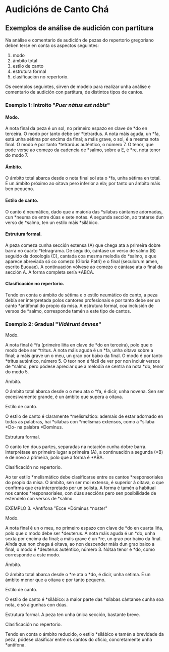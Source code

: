# Audicións de Canto Chá

## Exemplos de análise de audición con partitura

Na análise e comentario de audición de pezas do repertorio gregoriano deben terse en conta os aspectos seguintes:
1. modo
2. ámbito total
3. estilo de canto
4. estrutura formal
5. clasificación no repertorio.

Os exemplos seguintes, sirven de modelo para realizar unha análise e comentario de audición con partitura, de distintos tipos de cantos.

### Exemplo 1: Introito "*Puer nátus est nóbis*"

#### Modo. 

A nota final da peza é un sol, no primeiro espazo en clave de *do en terceira. O modo por tanto debe ser *tetrardus. A nota máis aguda, un *fa, está unha sétima por encima da final; a máis grave, o sol, é a mesma nota final. O modo é por tanto *tetrardus auténtico, o número 7. O tenor, que pode verse ao comezo da cadencia de *salmo, sobre a E, é *re, nota tenor do modo 7.

#### Ámbito. 

O ámbito total abarca desde o nota final sol ata o *fa, unha sétima en total. É un ámbito próximo ao oitava pero inferior a ela; por tanto un ámbito máis ben pequeno.

#### Estilo de canto. 

O canto é neumático, dado que a maioría das *sílabas cántanse adornadas, cun *neuma de entre dúas e sete notas. A segunda sección, ao tratarse dun verso de *salmo, ten un estilo máis *silábico.

#### Estrutura formal.

A peza comeza cunha sección extensa (A) que chega ata a primeira dobre barra no cuarto *tetragrama. De seguido, cántase un verso de salmo (B) seguido da doxología (C), cantada coa mesma melodía do *salmo, e que aparece abreviada só co comezo (Gloria Patri) e o final (seculorum amen, escrito Euouae). A continuación vólvese ao comezo e cántase ata o final da sección A. A forma completa sería *ABCA.

#### Clasificación no repertorio.

Tendo en conta o ámbito de sétima e o estilo neumático do canto, a peza debía ser interpretada polos cantores profesionais e por tanto debe ser un canto *antifonal do propio da misa. A estrutura formal, coa inclusión de versos de *salmo, corresponde tamén a este tipo de cantos.

### Exemplo 2: Gradual "*Vidérunt ómnes*"

Modo. 

A nota final é *fa (primeiro liña en clave de *do en terceira), polo que o modo debe ser *tritus. A nota máis aguda é un *fa, unha oitava sobre a final; a máis grave un o meu, un grao por baixo da final. O modo é por tanto *tritus auténtico, número 5. O teor non é fácil de ver por non incluír versos de *salmo, pero pódese apreciar que a melodía se centra na nota *do, tenor do modo 5.

Ámbito.

O ámbito total abarca desde o o meu ata o *fa, é dicir, unha novena. Sen ser excesivamente grande, é un ámbito que supera a oitava.

Estilo de canto.

O estilo de canto é claramente *melismático: ademais de estar adornado en todas as palabras, hai *sílabas con *melismas extensos, como a *sílaba *Do- na palabra *Dominus.

Estrutura formal.

O canto ten dous partes, separadas na notación cunha dobre barra. Interprétase en primeiro lugar a primeira (A), a continuación a segunda (*B) e de novo a primeira, polo que a forma é *ABA.

Clasificación no repertorio.

Ao ter estilo *melismático debe clasificarse entre os cantos *responsoriales do propio da misa. O ámbito, sen ser moi extenso, é superior á oitava, o que confirma que era interpretado por un solista. A forma é tamén a habitual nos cantos *responsoriales, con dúas seccións pero sen posibilidade de estendelo con versos de *salmo.

EXEMPLO 3. *Antífona "Ecce *Dóminus *noster"

Modo.

A nota final é un o meu, no primeiro espazo con clave de *do en cuarta liña, polo que o modo debe ser *deuterus. A nota máis aguda é un *do, unha sexta por encima da final; a máis grave é un *re, un grao por baixo da final. Aínda que non chega á oitava, ao non descender máis dun grao baixo a final, o modo é *deuterus auténtico, número 3. Nótaa tenor é *do, como corresponde a este modo.

Ámbito.

O ámbito total abarca desde o *re ata o *do, é dicir, unha sétima. É un ámbito menor que a oitava e por tanto pequeno.

Estilo de canto.

O estilo de canto é *silábico: a maior parte das *sílabas cántanse cunha soa nota, e só algunhas con dúas.

Estrutura formal. A peza ten unha única sección, bastante breve. 

Clasificación no repertorio.

Tendo en conta o ámbito reducido, o estilo *silábico e tamén a brevidade da peza, pódese clasificar entre os cantos do oficio, concretamente unha *antífona.
